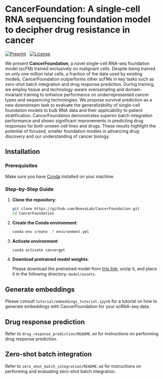 # CancerFoundation: A single-cell RNA sequencing foundation model to decipher drug resistance in cancer

[![Preprint](https://img.shields.io/badge/preprint-available-brightgreen)](https://www.biorxiv.org) &nbsp;
[![License](https://img.shields.io/badge/license-MIT-blue)](https://github.com/BoevaLab/CancerFoundation/blob/main/LICENSE)

We present **CancerFoundation**, a novel single-cell RNA-seq foundation model (scFM) trained exclusively on malignant cells. Despite being trained on only one million total cells, a fraction of the data used by existing models, CancerFoundation outperforms other scFMs in key tasks such as zero-shot batch integration and drug response prediction. During training, we employ tissue and technology-aware oversampling and domain-invariant training to enhance performance on underrepresented cancer types and sequencing technologies. We propose survival prediction as a new downstream task to evaluate the generalizability of single-cell foundation models to bulk RNA data and their applicability to patient stratification. CancerFoundation demonstrates superior batch integration performance and shows significant improvements in predicting drug responses for both unseen cell lines and drugs. These results highlight the potential of focused, smaller foundation models in advancing drug discovery and our understanding of cancer biology.

## Installation

### Prerequisites

Make sure you have [Conda](https://docs.conda.io/projects/conda/en/latest/user-guide/install/index.html) installed on your machine.

### Step-by-Step Guide

1. **Clone the repository**:

   ```bash
   git clone https://github.com/BoevaLab/CancerFoundation.git
   cd CancerFoundation
   ```
2. **Create the Conda environment**:
   ```bash
   conda env create -f environment.yml
   ```
3. **Activate environment**:
   ```bash
   conda activate cancergpt
   ```
4. **Download pretrained model weights**:

   Please download the pretrained model from [this link](https://polybox.ethz.ch/index.php/s/pZR9VH7uEHwO5CL), unzip it, and place it in the following directory: ```model/assets```.

## Generate embeddings
Please consult ```tutorial/embeddings_tutorial.ipynb``` for a tutorial on how to generate embeddings with CancerFoundation for your scRNA-seq data.

## Drug response prediction
Refer to ```drug_response_prediction/README.md``` for instructions on performing drug response prediction.

## Zero-shot batch integration
Refer to ```zero_shot_batch_integration/README.md``` for instructions on performing and evaluating zero-shot batch integration.
